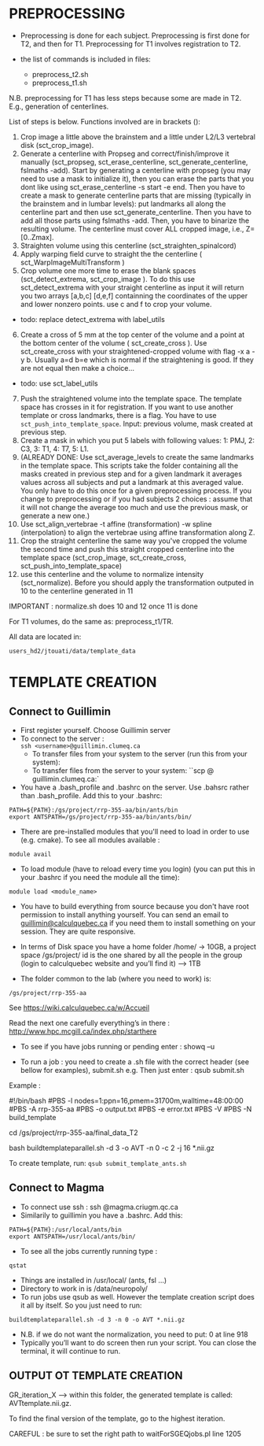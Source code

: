 PREPROCESSING
=============

- Preprocessing is done for each subject. Preprocessing is first done for T2, and then for T1. Preprocessing for T1 involves registration to T2.

- the list of commands is included in files:
  - preprocess_t2.sh
  - preprocess_t1.sh

N.B. preprocessing for T1 has less steps because some are made in T2. E.g., generation of centerlines. 

List of steps is below. Functions involved are in brackets ():

1. Crop image a little above the brainstem and a little under L2/L3 vertebral disk (sct_crop_image). 
2. Generate a centerline with Propseg and correct/finish/improve it manually (sct_propseg, sct_erase_centerline, sct_generate_centerline, fslmaths -add). Start by generating a centerline with propseg (you may need to use a mask to initialize it), then you can erase the parts that you dont like using sct_erase_centerline -s start -e end. Then you have to create a mask to generate centerline parts that are missing (typically in the brainstem and in lumbar levels): put landmarks all along the centerline part and then use sct_generate_centerline. Then you have to add all those parts using fslmaths -add. Then, you have to binarize the resulting volume. The centerline must cover ALL cropped image, i.e., Z=[0..Zmax].
3. Straighten volume using this centerline (sct_straighten_spinalcord)
4. Apply warping field curve to straight the the centerline  ( sct_WarpImageMultiTransform )
5. Crop volume one more time to erase the blank spaces (sct_detect_extrema, sct_crop_image ). To do this use sct_detect_extrema with your straight centerline as input it will return you two arrays [a,b,c] [d,e,f] containning the coordinates of the upper and lower nonzero points. use c and f to crop your volume. 
  - todo: replace detect_extrema with label_utils
6. Create a cross of 5 mm at the top center of the volume and a point at the bottom center of the volume ( sct_create_cross ). Use sct_create_cross with your straightened-cropped volume with flag -x a -y b. Usually a=d b=e which is normal if the straightening is good. If they are not equal then make a choice…
  - todo: use sct_label_utils
7. Push the straightened volume into the template space. The template space has crosses in it for registration. If you want to use another template or cross landmarks, there is a flag. You have to use ``sct_push_into_template_space``. Input: previous volume, mask created at previous step.
8. Create a mask in which you put 5 labels with following values: 1: PMJ, 2: C3, 3: T1, 4: T7, 5: L1. 
9. (ALREADY DONE: Use sct_average_levels to create the same landmarks in the template space. This scripts take the folder containing all the masks created in previous step and for a given landmark it averages values across all subjects and put a landmark at this averaged value. You only have to do this once for a given preprocessing process. If you change to preprocessing or if you had subjects 2 choices : assume that it will not change the average too much and use the previous mask, or generate a new one.)
10. Use sct_align_vertebrae -t affine (transformation) -w spline (interpolation) to align the vertebrae using affine transformation along Z.
11. Crop the straight centerline the same way you've cropped the volume the second time and push this straight cropped centerline into the template space (sct_crop_image, sct_create_cross, sct_push_into_template_space)
12. use this centerline and the volume to normalize intensity (sct_normalize). Before you should apply the transformation outputed in 10 to the centerline generated in 11


IMPORTANT : 
normalize.sh does 10 and 12 once 11 is done

For T1 volumes, do the same as: preprocess_t1/TR.

All data are located in:
~~~
users_hd2/jtouati/data/template_data
~~~


TEMPLATE CREATION
=================

Connect to Guillimin
--------------------

- First register yourself. Choose Guillimin server
- To connect to the server :  
	``ssh <username>@guillimin.clumeq.ca``
  - To transfer files from your system to the server (run this from your system): 
  - To transfer files from the server to your system:
    ``scp <username>@ guillimin.clumeq.ca:<path to file >`
- You have a .bash_profile and .bashrc on the server. Use .bahsrc rather than .bash_profile.
Add this to your .bashrc:
~~~
PATH=${PATH}:/gs/project/rrp-355-aa/bin/ants/bin
export ANTSPATH=/gs/project/rrp-355-aa/bin/ants/bin/
~~~

- There are pre-installed modules that you'll need to load in order to use (e.g. cmake). To see all modules available :

~~~
module avail
~~~

- To load module (have to reload every time you login) (you can put this in your .bashrc if you need the module all the time):

~~~
module load <module_name>
~~~

- You have to build everything from source because you don't have root permission to install anything yourself. You can send an email to guillimin@calculquebec.ca if you need them to install something on your session. They are quite responsive.

- In terms of Disk space you have a home folder /home/<username> -> 10GB, a project space /gs/project/<id> id is the one shared by all the people in the group (login to calculquebec website and you’ll find it) –> 1TB
	
- The folder common to the lab (where you need to work) is:
~~~
/gs/project/rrp-355-aa
~~~

See https://wiki.calculquebec.ca/w/Accueil

Read the next one carefully everything’s in there :
http://www.hpc.mcgill.ca/index.php/starthere 

- To see if you have jobs running or pending enter :
showq –u <username>

- To run a job : you need to create a .sh file with the correct header (see bellow for examples), submit.sh e.g. Then just enter :
qsub submit.sh

Example : 

#!/bin/bash
#PBS -l nodes=1:ppn=16,pmem=31700m,walltime=48:00:00
#PBS -A rrp-355-aa
#PBS -o output.txt
#PBS -e error.txt
#PBS -V
#PBS -N build_template

cd /gs/project/rrp-355-aa/final_data_T2

bash buildtemplateparallel.sh -d 3 -o AVT -n 0 -c 2 -j 16 *.nii.gz

To create template, run: ``qsub submit_template_ants.sh``


Connect to Magma 
----------------

- To connect use ssh : ssh <username>@magma.criugm.qc.ca
- Similarily to guillimin you have a .bashrc. Add this:
~~~
PATH=${PATH}:/usr/local/ants/bin
export ANTSPATH=/usr/local/ants/bin/
~~~

- To see all the jobs currently running type :
~~~
qstat
~~~
- Things are installed in /usr/local/ (ants, fsl …)
- Directory to work in is /data/neuropoly/<username>
- To run jobs use qsub as well. However the template creation script does it all by itself. So you just need to run:
~~~
buildtemplateparallel.sh -d 3 -n 0 -o AVT *.nii.gz
~~~
- N.B. if we do not want the normalization, you need to put: 0 at line 918
- Typically you’ll want to do screen then run your script. You can close the terminal, it will continue to run.


OUTPUT OT TEMPLATE CREATION
---------------------------

GR_iteration_X --> within this folder, the generated template is called: AVTtemplate.nii.gz.

To find the final version of the template, go to the highest iteration.

CAREFUL : be sure to set the right path to waitForSGEQjobs.pl line 1205




